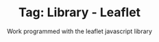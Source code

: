 ---
layout: portfolio
title: 'Tag: Library - Leaflet'
subtitle: Work programmed with the leaflet javascript library 
permalink: /portfolio/tags/library/leaflet
type: tag
uid: leaflet
pagination:
    enabled: true
    tag: [leaflet]
---
